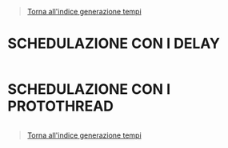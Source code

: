 >[Torna all'indice generazione tempi](indexgenerazionetempi.md)  

# **SCHEDULAZIONE CON I DELAY**

```C++

```

# **SCHEDULAZIONE CON I PROTOTHREAD**

```C++

```




>[Torna all'indice generazione tempi](indexgenerazionetempi.md)  

